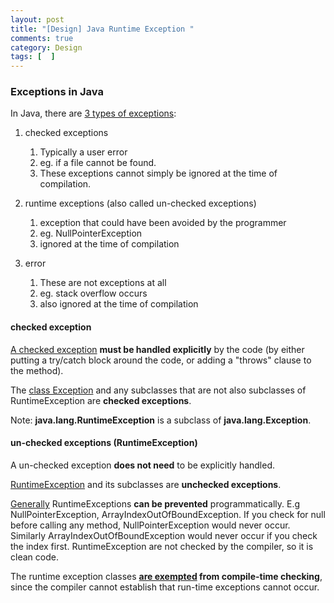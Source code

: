 ```yaml
---
layout: post
title: "[Design] Java Runtime Exception "
comments: true
category: Design
tags: [  ]
---
```


### Exceptions in Java

In Java, there are [3 types of exceptions](http://www.tutorialspoint.com/java/java_exceptions.htm): 

1. checked exceptions
    1. Typically a user error
    1. eg. if a file cannot be found. 
    1. These exceptions cannot simply be ignored at the time of compilation.
    
1. runtime exceptions (also called un-checked exceptions)
    1. exception that could have been avoided by the programmer
    1. eg. NullPointerException
    1. ignored at the time of compilation

1. error
    1. These are not exceptions at all
    1. eg. stack overflow occurs
    1. also ignored at the time of compilation

#### checked exception

[A checked exception](http://stackoverflow.com/a/2190175) __must be handled explicitly__ by the code (by either putting a try/catch block around the code, or adding a "throws" clause to the method).

The [class Exception](http://docs.oracle.com/javase/7/docs/api/java/lang/Exception.html) and any subclasses that are not also subclasses of RuntimeException are __checked exceptions__. 

Note: __java.lang.RuntimeException__ is a subclass of __java.lang.Exception__. 

#### un-checked exceptions (RuntimeException)

A un-checked exception __does not need__ to be explicitly handled. 

[RuntimeException](http://docs.oracle.com/javase/7/docs/api/java/lang/RuntimeException.html) and its subclasses are __unchecked exceptions__. 

[Generally](http://stackoverflow.com/a/2190177) RuntimeExceptions __can be prevented__ programmatically. E.g NullPointerException, ArrayIndexOutOfBoundException. If you check for null before calling any method, NullPointerException would never occur. Similarly ArrayIndexOutOfBoundException would never occur if you check the index first. RuntimeException are not checked by the compiler, so it is clean code.

The runtime exception classes __[are exempted](http://stackoverflow.com/a/2190659) from compile-time checking__, since the compiler cannot establish that run-time exceptions cannot occur. 
